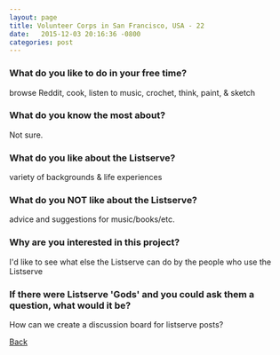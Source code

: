 ```yaml
---
layout: page
title: Volunteer Corps in San Francisco, USA - 22
date:   2015-12-03 20:16:36 -0800
categories: post
---
```


### What do you like to do in your free time?
<p>browse Reddit, cook, listen to music, crochet, think, paint, & sketch</p>

### What do you know the most about?
<p>Not sure.</p>

### What do you like about the Listserve?
<p>variety of backgrounds & life experiences</p>

### What do you NOT like about the Listserve?
<p>advice and suggestions for music/books/etc.</p>

### Why are you interested in this project?
<p>I'd like to see what else the Listserve can do by the people who use the Listserve</p>

### If there were Listserve 'Gods' and you could ask them a question, what would it be?
<p>How can we create a discussion board for listserve posts?</p>

[Back][1]

[1]: /responders/all